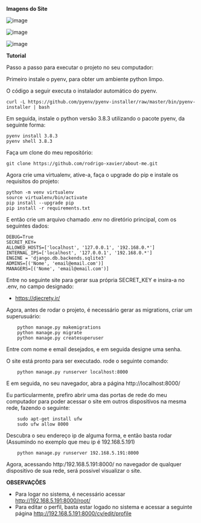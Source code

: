 **Imagens do Site**

![image](https://raw.githubusercontent.com/rodrigo-xavier/about-me/master/static/img/site/about.gif)

![image](https://user-images.githubusercontent.com/19516620/90013441-c0016500-dc51-11ea-9c7b-46a662775b6c.png)

![image](https://user-images.githubusercontent.com/19516620/90013463-c98acd00-dc51-11ea-988c-7066c72adc15.png)


**Tutorial**

Passo a passo para executar o projeto no seu computador:

Primeiro instale o pyenv, para obter um ambiente python limpo.

O código a seguir executa o instalador automático do pyenv.

    curl -L https://github.com/pyenv/pyenv-installer/raw/master/bin/pyenv-installer | bash

Em seguida, instale o python versão 3.8.3 utilizando o pacote pyenv, da seguinte forma:

    pyenv install 3.8.3
    pyenv shell 3.8.3

Faça um clone do meu repositório:

    git clone https://github.com/rodrigo-xavier/about-me.git

Agora crie uma virtualenv, ative-a, faça o upgrade do pip e instale os requisitos do projeto:

    python -m venv virtualenv
    source virtualenv/bin/activate
    pip install --upgrade pip
    pip install -r requirements.txt

E então crie um arquivo chamado .env no diretório principal, com os seguintes dados:

    DEBUG=True
    SECRET_KEY=
    ALLOWED_HOSTS=['localhost', '127.0.0.1', '192.168.0.*']
    INTERNAL_IPS=['localhost', '127.0.0.1', '192.168.0.*']
    ENGINE = 'django.db.backends.sqlite3'
    ADMINS=[('Nome', 'email@email.com')]
    MANAGERS=[('Nome', 'email@email.com')]
    
Entre no seguinte site para gerar sua própria SECRET_KEY e insira-a no .env, no campo designado:

*   https://djecrety.ir/

Agora, antes de rodar o projeto, é necessário gerar as migrations, criar um superusuário:

        python manage.py makemigrations
        python manage.py migrate
        python manage.py createsuperuser

Entre com nome e email desejados, e em seguida designe uma senha.

O site está pronto para ser executado. rode o seguinte comando:

        python manage.py runserver localhost:8000

E em seguida, no seu navegador, abra a página http://localhost:8000/

Eu particularmente, prefiro abrir uma das portas de rede do meu computador para poder acessar o site em outros dispositivos na mesma rede, fazendo o seguinte:

        sudo apt-get install ufw
        sudo ufw allow 8000
       
Descubra o seu endereço ip de alguma forma, e então basta rodar (Assumindo no exemplo que meu ip é 192.168.5.191)

        python manage.py runserver 192.168.5.191:8000

Agora, acessando http:/192.168.5.191:8000/ no navegador de qualquer dispositivo de sua rede, será possivel visualizar o site.




**OBSERVAÇÕES**

*   Para logar no sistema, é necessário acessar http://192.168.5.191:8000/root/
*   Para editar o perfil, basta estar logado no sistema e acessar a seguinte página http://192.168.5.191:8000/cv/edit/profile
